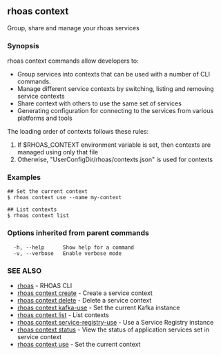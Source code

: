 ## rhoas context

Group, share and manage your rhoas services

### Synopsis

rhoas context commands allow developers to:

  * Group services into contexts that can be used with a number of CLI commands.
  * Manage different service contexts by switching, listing and removing service contexts 
  * Share context with others to use the same set of services
  * Generating configuration for connecting to the services from various platforms and tools

The loading order of contexts follows these rules:

  1. If $RHOAS_CONTEXT environment variable is set, then contexts are managed using only that file
  2. Otherwise, "UserConfigDir/rhoas/contexts.json" is used for contexts



### Examples

```
## Set the current context
$ rhoas context use --name my-context

## List contexts
$ rhoas context list

```

### Options inherited from parent commands

```
  -h, --help      Show help for a command
  -v, --verbose   Enable verbose mode
```

### SEE ALSO

* [rhoas](rhoas.md)	 - RHOAS CLI
* [rhoas context create](rhoas_context_create.md)	 - Create a service context
* [rhoas context delete](rhoas_context_delete.md)	 - Delete a service context
* [rhoas context kafka-use](rhoas_context_kafka-use.md)	 - Set the current Kafka instance
* [rhoas context list](rhoas_context_list.md)	 - List contexts
* [rhoas context service-registry-use](rhoas_context_service-registry-use.md)	 - Use a Service Registry instance
* [rhoas context status](rhoas_context_status.md)	 - View the status of application services set in service context
* [rhoas context use](rhoas_context_use.md)	 - Set the current context

